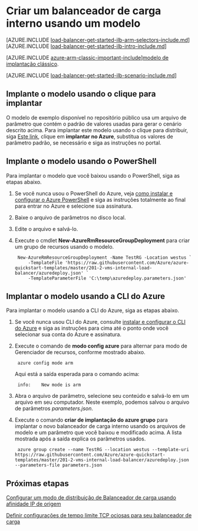 <properties
   pageTitle="Criar um balanceador de carga interno usando um modelo no Gerenciador de recursos | Microsoft Azure"
   description="Aprenda a criar um balanceador de carga interno usando um modelo no Gerenciador de recursos"
   services="load-balancer"
   documentationCenter="na"
   authors="sdwheeler"
   manager="carmonm"
   editor=""
   tags="azure-resource-manager"
/>
<tags
   ms.service="load-balancer"
   ms.devlang="na"
   ms.topic="get-started-article"
   ms.tgt_pltfrm="na"
   ms.workload="infrastructure-services"
   ms.date="10/24/2016"
   ms.author="sewhee" />

# <a name="create-an-internal-load-balancer-using-a-template"></a>Criar um balanceador de carga interno usando um modelo

[AZURE.INCLUDE [load-balancer-get-started-ilb-arm-selectors-include.md](../../includes/load-balancer-get-started-ilb-arm-selectors-include.md)]
<BR>
[AZURE.INCLUDE [load-balancer-get-started-ilb-intro-include.md](../../includes/load-balancer-get-started-ilb-intro-include.md)]

[AZURE.INCLUDE [azure-arm-classic-important-include](../../includes/learn-about-deployment-models-rm-include.md)][modelo de implantação clássico](load-balancer-get-started-ilb-classic-ps.md).

[AZURE.INCLUDE [load-balancer-get-started-ilb-scenario-include.md](../../includes/load-balancer-get-started-ilb-scenario-include.md)]

## <a name="deploy-the-template-by-using-click-to-deploy"></a>Implante o modelo usando o clique para implantar

O modelo de exemplo disponível no repositório público usa um arquivo de parâmetro que contém o padrão de valores usadas para gerar o cenário descrito acima. Para implantar este modelo usando o clique para distribuir, siga [Este link](https://github.com/Azure/azure-quickstart-templates/tree/master/201-2-vms-internal-load-balancer), clique em **implantar no Azure**, substitua os valores de parâmetro padrão, se necessário e siga as instruções no portal.

## <a name="deploy-the-template-by-using-powershell"></a>Implante o modelo usando o PowerShell

Para implantar o modelo que você baixou usando o PowerShell, siga as etapas abaixo.

1. Se você nunca usou o PowerShell do Azure, veja [como instalar e configurar o Azure PowerShell](../../articles/powershell-install-configure.md) e siga as instruções totalmente ao final para entrar no Azure e selecione sua assinatura.
2. Baixe o arquivo de parâmetros no disco local.
3. Edite o arquivo e salvá-lo.
4. Execute o cmdlet **New-AzureRmResourceGroupDeployment** para criar um grupo de recursos usando o modelo.

        New-AzureRmResourceGroupDeployment -Name TestRG -Location westus `
            -TemplateFile 'https://raw.githubusercontent.com/Azure/azure-quickstart-templates/master/201-2-vms-internal-load-balancer/azuredeploy.json' `
            -TemplateParameterFile 'C:\temp\azuredeploy.parameters.json'

## <a name="deploy-the-template-by-using-the-azure-cli"></a>Implantar o modelo usando a CLI do Azure

Para implantar o modelo usando a CLI do Azure, siga as etapas abaixo.

1. Se você nunca usou CLI do Azure, consulte [instalar e configurar o CLI do Azure](../../articles/xplat-cli-install.md) e siga as instruções para cima até o ponto onde você selecionar sua conta do Azure e assinatura.
2. Execute o comando de **modo config azure** para alternar para modo de Gerenciador de recursos, conforme mostrado abaixo.

        azure config mode arm

    Aqui está a saída esperada para o comando acima:

        info:    New mode is arm

3. Abra o arquivo de parâmetro, selecione seu conteúdo e salvá-lo em um arquivo em seu computador. Neste exemplo, podemos salvou o arquivo de parâmetros *parameters.json*.

4. Execute o comando **criar de implantação do azure grupo** para implantar o novo balanceador de carga interno usando os arquivos de modelo e um parâmetro que você baixou e modificado acima. A lista mostrada após a saída explica os parâmetros usados.

        azure group create --name TestRG --location westus --template-uri https://raw.githubusercontent.com/Azure/azure-quickstart-templates/master/201-2-vms-internal-load-balancer/azuredeploy.json --parameters-file parameters.json

## <a name="next-steps"></a>Próximas etapas

[Configurar um modo de distribuição de Balanceador de carga usando afinidade IP de origem](load-balancer-distribution-mode.md)

[Definir configurações de tempo limite TCP ociosas para seu balanceador de carga](load-balancer-tcp-idle-timeout.md)



